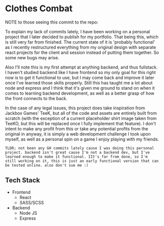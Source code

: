 # Clothes Combat

NOTE to those seeing this commit to the repo:

To explain my lack of commits lately, I have been working on a personal project that I later decided to publish for my portfolio. That being this, which is still very far from finished. The current state of it is 'probably functional' as I recently restructured everything from my original design with separate react projects for the client and session instead of putting them together. So some new bugs may arise.

Also I'll note this is my first attempt at anything backend, and thus fullstack. I haven't studied backend like I have frontend so my only goal for this right now is to get it functional to use, but I may come back and improve it later once I've learned those skills properly. Still this has taught me a lot about node and express and I think that it's given me ground to stand on when it comes to learning backend development, as well as a better grasp of how the front connects to the back.

In the case of any legal issues, this project does take inspiration from Jackbox Games' TeeK, but all of the code and assets are entirely built from scratch (with the exception of a current placeholder shirt image taken from TeeKO, but this will be replaced once I fully implement that feature). I don't intent to make any profit from this or take any potential profits from the original in anyway, it is simply a web development challenge I took upon myself, as well as a personal spin on a game I enjoy playing with my friends.


```TLDR; not been any GH commits lately cause I was doing this personal project. backend isn't great cause I'm not a backend dev, but I've learned enough to make it functional. IIt's far from done, so I'm still working on it, this is just an early functional version that can be tested online. also don't sue me :)```

## Tech Stack
* Frontend
    * React
    * SASS/SCSS
* Backend
    * Node JS
    * Express
